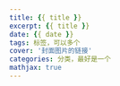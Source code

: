 ```yaml
---
title: {{ title }}
excerpt: {{ title }}
date: {{ date }}
tags: 标签，可以多个
cover: '封面图片的链接'
categories: 分类，最好是一个
mathjax: true
---
```



